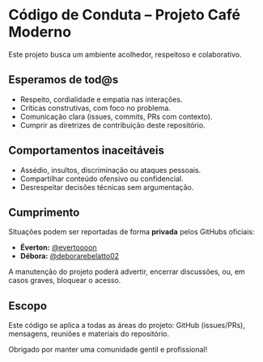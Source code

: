 # Código de Conduta – Projeto Café Moderno

Este projeto busca um ambiente acolhedor, respeitoso e colaborativo.

## Esperamos de tod@s
- Respeito, cordialidade e empatia nas interações.
- Críticas construtivas, com foco no problema.
- Comunicação clara (issues, commits, PRs com contexto).
- Cumprir as diretrizes de contribuição deste repositório.

## Comportamentos inaceitáveis
- Assédio, insultos, discriminação ou ataques pessoais.
- Compartilhar conteúdo ofensivo ou confidencial.
- Desrespeitar decisões técnicas sem argumentação.

## Cumprimento
Situações podem ser reportadas de forma **privada** pelos GitHubs oficiais:

- **Éverton:** [@evertoooon](https://github.com/evertoooon)  
- **Débora:** [@deborarebelatto02](https://github.com/deborarebelatto02)

A manutenção do projeto poderá advertir, encerrar discussões, ou, em casos graves, bloquear o acesso.

## Escopo
Este código se aplica a todas as áreas do projeto: GitHub (issues/PRs), mensagens, reuniões e materiais do repositório.

Obrigado por manter uma comunidade gentil e profissional!
